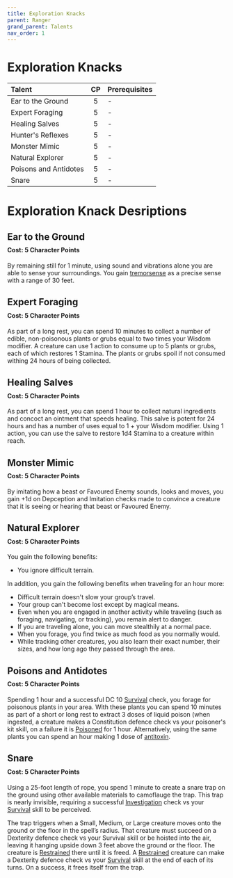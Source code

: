 ```yaml
---
title: Exploration Knacks
parent: Ranger
grand_parent: Talents
nav_order: 1
---
```

# Exploration Knacks

| Talent | CP | Prerequisites |
|:-------|:--:|:--------------|
| Ear to the Ground     | 5   | - |
| Expert Foraging       | 5   | - |
| Healing Salves        | 5   | - |
| Hunter's Reflexes     | 5   | - |
| Monster Mimic         | 5   | - |
| Natural Explorer      | 5   | - |
| Poisons and Antidotes | 5   | - |
| Snare                 | 5   | - |

# Exploration Knack Desriptions

## Ear to the Ground

<div style="margin-top:-10px;"></div>

#### **Cost:** 5 Character Points
By remaining still for 1 minute, using sound and vibrations alone you are able to sense your surroundings. You gain [tremorsense](https://stormchaserroleplaying.com/stormchaserRPG/General/Perception/Special/#tremorsense) as a precise sense with a range of 30 feet.

## Expert Foraging

<div style="margin-top:-10px;"></div>

#### **Cost:** 5 Character Points
As part of a long rest, you can spend 10 minutes to collect a number of edible, non-poisonous plants or grubs equal to two times your Wisdom modifier. A creature can use 1 action to consume up to 5 plants or grubs, each of which restores 1 Stamina. The plants or grubs spoil if not consumed withing 24 hours of being collected.

## Healing Salves

<div style="margin-top:-10px;"></div>

#### **Cost:** 5 Character Points
As part of a long rest, you can spend 1 hour to collect natural ingredients and concoct an ointment that speeds healing. This salve is potent for 24 hours and has a number of uses equal to 1 + your Wisdom modifier. Using 1 action, you can use the salve to restore 1d4 Stamina to a creature within reach.

## Monster Mimic

<div style="margin-top:-10px;"></div>

#### **Cost:** 5 Character Points
By imitating how a beast or Favoured Enemy sounds, looks and moves, you gain +1d on Depception and Imitation checks made to convince a creature that it is seeing or hearing that beast or Favoured Enemy.

## Natural Explorer

<div style="margin-top:-10px;"></div>

#### **Cost:** 5 Character Points
You gain the following benefits:
* You ignore difficult terrain.

In addition, you gain the following benefits when traveling for an hour more:
* Difficult terrain doesn't slow your group’s travel.
* Your group can't become lost except by magical means.
* Even when you are engaged in another activity while traveling (such as foraging, navigating, or tracking), you remain alert to danger.
* If you are traveling alone, you can move stealthily at a normal pace.
* When you forage, you find twice as much food as you normally would.
* While tracking other creatures, you also learn their exact number, their sizes, and how long ago they passed through the area.

## Poisons and Antidotes

<div style="margin-top:-10px;"></div>

#### **Cost:** 5 Character Points
Spending 1 hour and a successful DC 10 [Survival](https://stormchaserroleplaying.com/stormchaserRPG/Skills/Survival/) check, you forage for poisonous plants in your area. With these plants you can spend 10 minutes as part of a short or long rest to extract 3 doses of liquid poison (when ingested, a creature makes a Constitution defence check vs your poisoner's kit skill, on a failure it is [Poisoned](https://stormchaserroleplaying.com/stormchaserRPG/Conditions/Poisoned/) for 1 hour. Alternatively, using the same plants you can spend an hour making 1 dose of [antitoxin](https://stormchaserroleplaying.com/stormchaserRPG/Equipment/Gear/Descriptions/#antitoxin).

## Snare

<div style="margin-top:-10px;"></div>

#### **Cost:** 5 Character Points
Using a 25-foot length of rope, you spend 1 minute to create a snare trap on the ground using other available materials to camoflauge the trap. This trap is nearly invisible, requiring a successful [Investigation](https://stormchaserroleplaying.com/stormchaserRPG/Skills/Investigation/) check vs your [Survival](https://stormchaserroleplaying.com/stormchaserRPG/Skills/Survival/) skill to be perceived.

The trap triggers when a Small, Medium, or Large creature moves onto the ground or the floor in the spell’s radius. That creature must succeed on a Dexterity defence check vs your Survival skill or be hoisted into the air, leaving it hanging upside down 3 feet above the ground or the floor. The creature is [Restrained](https://stormchaserroleplaying.com/stormchaserRPG/Conditions/Restrained/) there until it is freed. A [Restrained](https://stormchaserroleplaying.com/stormchaserRPG/Conditions/Restrained/) creature can make a Dexterity defence check vs your [Survival](https://stormchaserroleplaying.com/stormchaserRPG/Skills/Survival/) skill at the end of each of its turns. On a success, it frees itself from the trap.
